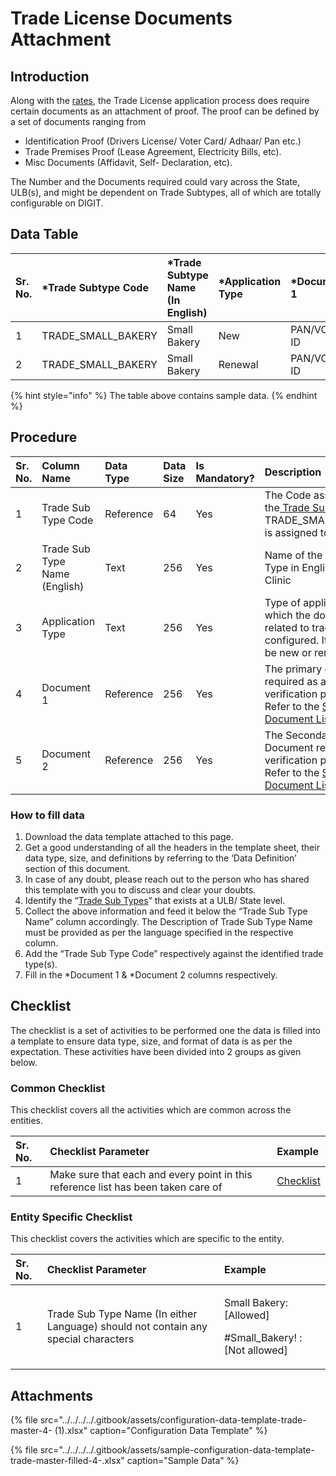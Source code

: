 # Trade License Documents Attachment

## Introduction <a id="Introduction"></a>

Along with the [rates](trade-license-fee.md), the Trade License application process does require certain documents as an attachment of proof. The proof can be defined by a set of documents ranging from

* Identification Proof \(Drivers License/ Voter Card/ Adhaar/ Pan etc.\)
* Trade Premises Proof \(Lease Agreement, Electricity Bills, etc\).
* Misc Documents \(Affidavit, Self- Declaration, etc\).

The Number and the Documents required could vary across the State, ULB\(s\), and might be dependent on Trade Subtypes, all of which are totally configurable on DIGIT.

## Data Table <a id="Data-Table"></a>

| Sr. No. | \*Trade Subtype Code | \*Trade Subtype Name \(In English\) | \*Application Type | \*Document 1 | \*Document 2 |
| :--- | :--- | :--- | :--- | :--- | :--- |
| 1 | TRADE\_SMALL\_BAKERY | Small Bakery | New | PAN/VOTER ID | LAND LEASE |
| 2 | TRADE\_SMALL\_BAKERY | Small Bakery | Renewal | PAN/VOTER ID | ELEC BILL |

{% hint style="info" %}
The table above contains sample data.
{% endhint %}

## Procedure

| Sr. No. | Column Name | Data Type | Data Size | Is Mandatory? | Description |
| :--- | :--- | :--- | :--- | :--- | :--- |
| 1 | Trade Sub Type Code | Reference | 64 | Yes | The Code assigned to the[ Trade Sub Type](trade-sub-type.md). Eg: TRADE\_SMALL\_BAKERY is assigned to Bakery |
| 2 | Trade Sub Type Name \(English\) | Text | 256 | Yes | Name of the Trade Sub Type in English Eg: Clinic |
| 3 | Application Type | Text | 256 | Yes | Type of application for which the documents related to trade are configured. It can either be new or renewal |
| 4 | Document 1 | Reference | 256 | Yes | The primary document required as a verification parameter. Refer to the [Standard Document List](../common-config/standard-document-list.md) |
| 5 | Document 2 | Reference | 256 | Yes | The Secondary Document required as a verification parameter. Refer to the [Standard Document List](../common-config/standard-document-list.md) |

### How to fill data

1. Download the data template attached to this page.
2. Get a good understanding of all the headers in the template sheet, their data type, size, and definitions by referring to the ‘Data Definition’ section of this document.
3. In case of any doubt, please reach out to the person who has shared this template with you to discuss and clear your doubts.
4. Identify the “[Trade Sub Types](trade-sub-type.md)” that exists at a ULB/ State level.
5. Collect the above information and feed it below the “Trade Sub Type Name” column accordingly. The Description of Trade Sub Type Name must be provided as per the language specified in the respective column.
6. Add the “Trade Sub Type Code” respectively against the identified trade type\(s\).
7. Fill in the \*Document 1 & \*Document 2 columns respectively.

## Checklist

The checklist is a set of activities to be performed one the data is filled into a template to ensure data type, size, and format of data is as per the expectation. These activities have been divided into 2 groups as given below.

### Common Checklist

This checklist covers all the activities which are common across the entities.

| Sr. No. | Checklist Parameter | Example |
| :--- | :--- | :--- |
| 1 | Make sure that each and every point in this reference list has been taken care of | [Checklist](../common-config/checklist.md) |

### Entity Specific Checklist

This checklist covers the activities which are specific to the entity.

<table>
  <thead>
    <tr>
      <th style="text-align:left">Sr. No.</th>
      <th style="text-align:left">Checklist Parameter</th>
      <th style="text-align:left">Example</th>
    </tr>
  </thead>
  <tbody>
    <tr>
      <td style="text-align:left">1</td>
      <td style="text-align:left">Trade Sub Type Name (In either Language) should not contain any special
        characters</td>
      <td style="text-align:left">
        <p>Small Bakery: [Allowed]</p>
        <p>#Small_Bakery! : [Not allowed]</p>
      </td>
    </tr>
  </tbody>
</table>

## Attachments

{% file src="../../../../.gitbook/assets/configuration-data-template-trade-master-4- \(1\).xlsx" caption="Configuration Data Template" %}

{% file src="../../../../.gitbook/assets/sample-configuration-data-template-trade-master-filled-4-.xlsx" caption="Sample Data" %}

